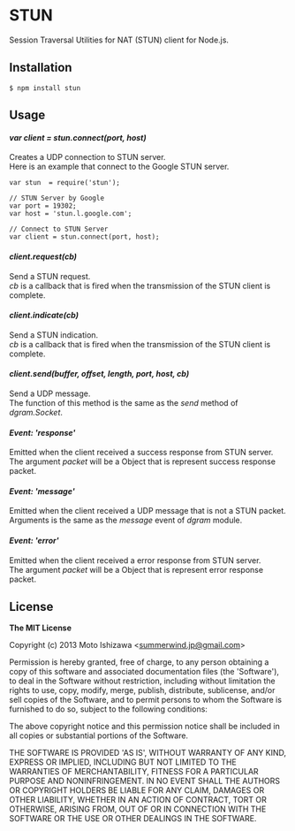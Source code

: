 # STUN

Session Traversal Utilities for NAT (STUN) client for Node.js.  

## Installation

    $ npm install stun

## Usage

#### *var client = stun.connect(port, host)*

Creates a UDP connection to STUN server.    
Here is an example that connect to the Google STUN server.

    var stun  = require('stun');
    
    // STUN Server by Google
    var port = 19302;
    var host = 'stun.l.google.com';
    
    // Connect to STUN Server
    var client = stun.connect(port, host);
    
#### *client.request(cb)*

Send a STUN request.    
*cb* is a callback that is fired when the transmission of the STUN client is complete.

#### *client.indicate(cb)*

Send a STUN indication.    
*cb* is a callback that is fired when the transmission of the STUN client is complete.

#### *client.send(buffer, offset, length, port, host, cb)*

Send a UDP message.    
The function of this method is the same as the *send* method of *dgram.Socket*.

#### *Event: 'response'*

Emitted when the client received a success response from STUN server.    
The argument *packet* will be a Object that is represent success response packet. 

#### *Event: 'message'*

Emitted when the client received a UDP message that is not a STUN packet.    
Arguments is the same as the *message* event of *dgram* module.

#### *Event: 'error'*

Emitted when the client received a error response from STUN server.    
The argument *packet* will be a Object that is represent error response packet. 

## License

**The MIT License**

Copyright (c) 2013 Moto Ishizawa &lt;summerwind.jp@gmail.com&gt;

Permission is hereby granted, free of charge, to any person obtaining
a copy of this software and associated documentation files (the
'Software'), to deal in the Software without restriction, including
without limitation the rights to use, copy, modify, merge, publish,
distribute, sublicense, and/or sell copies of the Software, and to
permit persons to whom the Software is furnished to do so, subject to
the following conditions:

The above copyright notice and this permission notice shall be
included in all copies or substantial portions of the Software.

THE SOFTWARE IS PROVIDED 'AS IS', WITHOUT WARRANTY OF ANY KIND,
EXPRESS OR IMPLIED, INCLUDING BUT NOT LIMITED TO THE WARRANTIES OF
MERCHANTABILITY, FITNESS FOR A PARTICULAR PURPOSE AND NONINFRINGEMENT.
IN NO EVENT SHALL THE AUTHORS OR COPYRIGHT HOLDERS BE LIABLE FOR ANY
CLAIM, DAMAGES OR OTHER LIABILITY, WHETHER IN AN ACTION OF CONTRACT,
TORT OR OTHERWISE, ARISING FROM, OUT OF OR IN CONNECTION WITH THE
SOFTWARE OR THE USE OR OTHER DEALINGS IN THE SOFTWARE.

